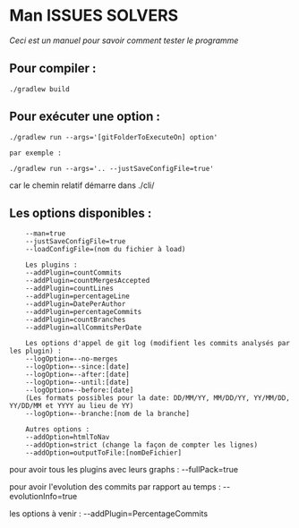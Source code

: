 # Man ISSUES SOLVERS 

*Ceci est un manuel pour savoir comment tester le programme*

## Pour compiler :
```
./gradlew build
```

## Pour exécuter une option :
```
./gradlew run --args='[gitFolderToExecuteOn] option'
```

	par exemple :
	
```
./gradlew run --args='.. --justSaveConfigFile=true'
```

car le chemin relatif démarre dans ./cli/


## Les options disponibles  :
		--man=true
		--justSaveConfigFile=true
		--loadConfigFile=(nom du fichier à load)
		
		Les plugins :
		--addPlugin=countCommits
		--addPlugin=countMergesAccepted
	    --addPlugin=countLines
	    --addPlugin=percentageLine 
	    --addPlugin=DatePerAuthor
		--addPlugin=percentageCommits
		--addPlugin=countBranches
		--addPlugin=allCommitsPerDate

		Les options d'appel de git log (modifient les commits analysés par les plugin) :
		--logOption=--no-merges
		--logOption=--since:[date]
		--logOption=--after:[date]
		--logOption=--until:[date]
		--logOption=--before:[date]
		(Les formats possibles pour la date: DD/MM/YY, MM/DD/YY, YY/MM/DD, YY/DD/MM et YYYY au lieu de YY)
		--logOption=--branche:[nom de la branche]

		Autres options :
		--addOption=htmlToNav
		--addOption=strict (change la façon de compter les lignes)
		--addOption=outputToFile:[nomDeFichier]

pour avoir tous les plugins avec leurs graphs   : 
		--fullPack=true 

pour avoir l'evolution des commits par rapport au temps : 
		--evolutionInfo=true			       

les options à venir :
		--addPlugin=PercentageCommits
